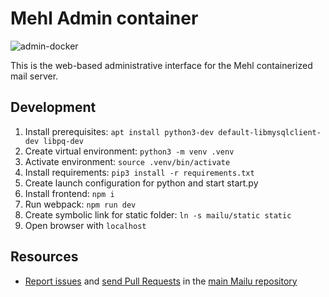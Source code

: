 Mehl Admin container
====================

![admin-docker](https://github.com/okmehl/mehl/workflows/admin-docker/badge.svg)

This is the web-based administrative interface for the Mehl containerized
mail server.


Development
-----------

1. Install prerequisites: `apt install python3-dev default-libmysqlclient-dev libpq-dev`
2. Create virtual environment: `python3 -m venv .venv`
3. Activate environment: `source .venv/bin/activate`
4. Install requirements: `pip3 install -r requirements.txt`
5. Create launch configuration for python and start start.py
6. Install frontend: `npm i`
7. Run webpack: `npm run dev`
8. Create symbolic link for static folder: `ln -s mailu/static static`
9. Open browser with `localhost` 

Resources
---------

 * [Report issues](https://github.com/Mailu/Mailu/issues) and
    [send Pull Requests](https://github.com/Mailu/Mailu/pulls)
    in the [main Mailu repository](https://github.com/Mailu/Mailu)

